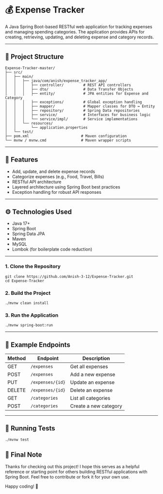 # 💰 Expense Tracker

A Java Spring Boot-based RESTful web application for tracking expenses and managing spending categories. 
The application provides APIs for creating, retrieving, updating, and deleting expense and category records.

---

## 📁 Project Structure

```
Expense-Tracker-master/
├── src/
│   ├── main/
│   │   ├── java/com/anish/expense_tracker_app/
│   │   │   ├── controller/         # REST API controllers
│   │   │   ├── dto/                # Data Transfer Objects
│   │   │   ├── entity/             # JPA entities for Expense and Category
│   │   │   ├── exceptions/         # Global exception handling
│   │   │   ├── mapper/             # Mapper classes for DTO ↔ Entity
│   │   │   ├── repository/         # Spring Data repositories
│   │   │   ├── service/            # Interfaces for business logic
│   │   │   └── service/impl/       # Service implementations
│   │   └── resources/
│   │       └── application.properties
│   └── test/
├── pom.xml                        # Maven configuration
└── mvnw / mvnw.cmd                # Maven wrapper scripts
```

---

## 🚀 Features

- Add, update, and delete expense records
- Categorize expenses (e.g., Food, Travel, Bills)
- RESTful API architecture
- Layered architecture using Spring Boot best practices
- Exception handling for robust API responses

---

## ⚙️ Technologies Used

- Java 17+
- Spring Boot
- Spring Data JPA
- Maven
- MySQL
- Lombok (for boilerplate code reduction)

---


### 1. Clone the Repository
```
git clone https://github.com/Anish-3-12/Expense-Tracker.git
cd Expense-Tracker
```

### 2. Build the Project
```
./mvnw clean install
```

### 3. Run the Application
```
./mvnw spring-boot:run
```

---

## 📌 Example Endpoints

| Method | Endpoint               | Description                  |
|--------|------------------------|------------------------------|
| GET    | `/expenses`            | Get all expenses             |
| POST   | `/expenses`            | Add a new expense            |
| PUT    | `/expenses/{id}`       | Update an expense            |
| DELETE | `/expenses/{id}`       | Delete an expense            |
| GET    | `/categories`          | List all categories          |
| POST   | `/categories`          | Create a new category        |

---

## 🧪 Running Tests

```bash
./mvnw test
```


## 👋 Final Note

Thanks for checking out this project! I hope this serves as a helpful reference or starting point for others building RESTful applications with Spring Boot. Feel free to contribute or fork it for your own use.

Happy coding! 🚀
